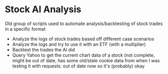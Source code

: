 # Stock AI Analysis

Old group of scripts used to automate analysis/backtesting of stock trades in a specific format

- Analyze the logs of stock trades based off different case scenarios
- Analyze the logs and try to use it with an ETF (with a multiplier)
- Backtest the trades the AI did
- Query Yahoo to get the current chart data of a stock (not complete, might be out of date, has some old/stale cookie data from when I was testing it with requests. out of date now so it's (probably) okay 
